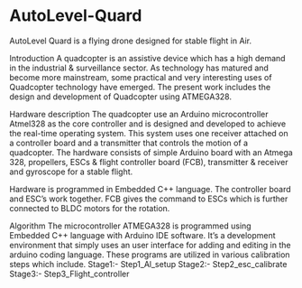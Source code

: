 # AutoLevel-Quard
AutoLevel Quard is a flying drone designed for stable flight in Air.

Introduction
A quadcopter is an assistive device which has a high demand in
the industrial & surveillance sector. As technology has
matured and become more mainstream, some practical
and very interesting uses of Quadcopter technology have
emerged. The present work includes the design and
development of Quadcopter using ATMEGA328.

Hardware description
The quadcopter use an Arduino microcontroller Atmel328 as
the core controller and is designed and developed to achieve 
the real-time operating system. This system uses one receiver
attached on a controller board and a transmitter that controls
the motion of a quadcopter. The hardware consists of simple
Arduino board with an Atmega 328, propellers, ESCs & flight
controller board (FCB), transmitter & receiver and gyroscope
for a stable flight.

Hardware is programmed in Embedded C++ language. The controller board
and ESC’s work together. FCB gives the command to ESCs
which is further connected to BLDC motors for the rotation.

Algorithm
The microcontroller ATMEGA328 is programmed using Embedded C++
language with Arduino IDE software. It’s a development
environment that simply uses an user interface for adding and
editing in the arduino coding language. These programs are
utilized in various calibration steps which include.
Stage1:- Step1_Al_setup
Stage2:- Step2_esc_calibrate
Stage3:- Step3_Flight_controller
